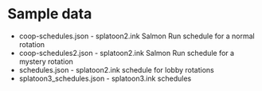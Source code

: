 # Sample data

* coop-schedules.json - splatoon2.ink Salmon Run schedule for a normal rotation
* coop-schedules2.json - splatoon2.ink Salmon Run schedule for a mystery rotation
* schedules.json - splatoon2.ink schedule for lobby rotations
* splatoon3_schedules.json - splatoon3.ink schedules
